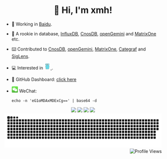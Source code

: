 <h1 align=center>👋 Hi, I'm xmh! </h1>

<div style="position: relative;">
  
- 📃 Working in [Baidu](https://github.com/baidu).
- 🤖 A rookie in database, [InfluxDB](https://github.com/influxdata/influxdb), [CnosDB](https://github.com/cnosdb/cnosdb), [openGemini](https://github.com/openGemini/openGemini) and [MatrixOne](https://github.com/matrixorigin/matrixone) etc.
- ⌨️ Contributed to [CnosDB](https://github.com/cnosdb/cnosdb), [openGemini](https://github.com/openGemini/openGemini), [MatrixOne](https://github.com/matrixorigin/matrixone), [Categraf](https://github.com/flashcatcloud/categraf) and [SigLens](https://github.com/siglens/siglens).
- 💻 Interested in <a href="https://www.golang.org" target="_blank" rel="noreferrer"> <img src="https://raw.githubusercontent.com/devicons/devicon/master/icons/go/go-original.svg" alt="go" width="20" height="20"/> </a>.
- 📸 GitHub Dashboard: [click here](https://ossinsight-lite-i5lzrxcw0-xmh1011s-projects.vercel.app)

- <img src="https://github.com/xmh1011/xmh1011/blob/main/icon/wechat.png" width="20" height="20"/> WeChat:
  
  ```shell
  echo -n 'eG1oMDAxMDExCg==' | base64 -d
  ```

<div align="center">
  <span>  </span>
  <img height="170px" src="https://github-readme-stats.vercel.app/api?username=xmh1011&show_icons=true?count_private=true" />
  <span>  </span>
  <img height="170px" src="https://github-readme-stats.vercel.app/api/top-langs/?username=xmh1011&layout=compact&langs_count=10&size_weight=0.5&count_weight=0.5" />
  <span>  </span>
  <img height="170px" src="https://streak-stats.demolab.com?user=xmh1011&theme=tokyonight-duo&border_radius=8&date_format=%5BY.%5Dn.j" />
  <span>  </span>
  <img height="170px" src="https://github-profile-trophy.vercel.app/?username=xmh1011&column=3&row=2&margin-w=15&margin-h=15&no-frame=true&no-bg=true" />
  <span>  </span>
</div>

<div align="center">
  <img src= "https://github.com/xmh1011/xmh1011/blob/output/github-contribution-grid-snake.svg" />
</div>

<div align="right">
  <img src="https://komarev.com/ghpvc/?username=xmh1011&color=brightgreen" alt="Profile Views" />
</div>
